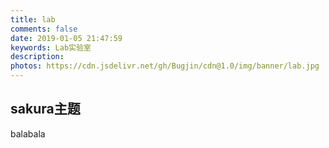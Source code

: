 ```yaml
---
title: lab
comments: false
date: 2019-01-05 21:47:59
keywords: Lab实验室
description: 
photos: https://cdn.jsdelivr.net/gh/Bugjin/cdn@1.0/img/banner/lab.jpg
---
```


## sakura主题
balabala